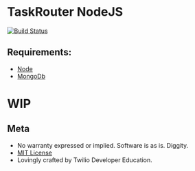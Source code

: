 # TaskRouter NodeJS

[![Build Status](https://travis-ci.org/TwilioDevEd/task-router-node.svg?branch=master)](https://travis-ci.org/TwilioDevEd/task-router-node)

## Requirements:
* [Node](http://nodejs.org/)
* [MongoDb](http://docs.mongodb.org/manual/installation/)

# WIP

## Meta

* No warranty expressed or implied. Software is as is. Diggity.
* [MIT License](http://www.opensource.org/licenses/mit-license.html)
* Lovingly crafted by Twilio Developer Education.
